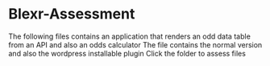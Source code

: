 # Blexr-Assessment
The following files contains an application that renders an odd data table from an API and also an odds calculator
The file contains the normal version and also the wordpress installable plugin
Click the folder to assess files
